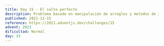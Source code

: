 ```yaml
---
title: Day 15 - El salto perfecto
description: Problema basado en manipulación de arreglos y metodos de Javascript
published: 2021-12-15
reference: https://2021.adventjs.dev/challenges/15
advent: 2021
dificultad: Normal
day: 15
---
```


